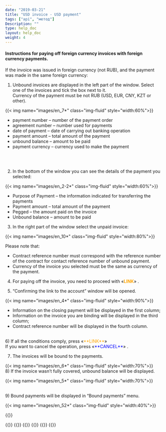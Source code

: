 ```yaml
---
date: "2019-03-21"
title: "USD invoice - USD payment"
tags: ["api", "метод"]
Description: ""
type: help_doc
layout: help_doc
weight: 4
---
```



#### Instructions for paying off foreign currency invoices with foreign currency payments.

If the invoice was issued in foreign currency (not RUB), and the payment was made in the same foreign currency:

1)	Unbound invoices are displayed in the left part of the window. Select one of the invoices and tick the box next to it. <br/>
Currency of the payment must be not RUB (USD, EUR, CNY, KZT or other).

{{< img name="images/en_7*" class="img-fluid" style="width:60%">}} <br/>

* payment number – number of the payment order
* agreement number – number used for payments
* date of payment – date of carrying out banking operation
* payment amount – total amount of the payment 
* unbound balance – amount to be paid
* payment currency – currency used to make the payment
<br/>
<br/>

2)	In the bottom of the window you can see the details of the payment you selected:

{{< img name="images/en_2-2*" class="img-fluid" style="width:60%">}} <br/>

* Purpose of Payment – the information indicated for transferring the payments
* Payment amount – total amount of the payment
* Pegged – the amount paid on the invoice
* Unbound balance – amount to be paid 

3)	In the right part of the window select the unpaid invoice:

{{< img name="images/en_10*" class="img-fluid" style="width:80%">}} <br/>

Please note that: 

* Contract reference number must correspond with the reference number of the contract for contact reference number of unbound payment.
* Currency of the invoice you selected must be the same as currency of the payment.

4)	For paying off the invoice, you need to proceed with «<span style="color:orange">**LINK**</span>» .

5)	“Confirming the link to the account” window will be opened.

{{< img name="images/en_4*" class="img-fluid" style="width:90%">}} 

* Information on the closing payment will be displayed in the first column;
* Information on the invoice you are binding will be displayed in the third column;
* Contract reference number will be displayed in the fourth column.

<br/>
6)	If all the conditions comply, press «<span style="color:orange">**LINK**</span>» <br/>
If you want to cancel the operation, press «<span style="color:blue">**CANCEL**</span>» .

7)	The invoices will be bound to the payments.

{{< img name="images/en_6*" class="img-fluid" style="width:70%">}} 
<br/>
8)	If the invoice wasn’t fully covered, unbound balance will be displayed.

{{< img name="images/en_5*" class="img-fluid" style="width:70%">}} 

<br/>
9)	Bound payments will be displayed in “Bound payments” menu. 

{{< img name="images/en_52*" class="img-fluid" style="width:40%">}} 

{{<isHelpful>}}

{{<seeAlso>}}
    {{<seeAlsoItem link="/en/payments_and_invoices/instruction_of_binding/rouble-rouble/" text="Closing ruble invoices with ruble payments">}}
    {{<seeAlsoItem link="/en/payments_and_invoices/instruction_of_binding/usd-rouble/" text="Closing foreign currency invoices with ruble payments">}}
    {{<seeAlsoItem link="/en/payments_and_invoices/instruction_of_binding/sample_letter/" text="Examples of letters">}}
    {{<seeAlsoItem link="/en/payments_and_invoices/closed_payment_orders/" text="Review information on paid invoices">}}
{{</seeAlso>}}



